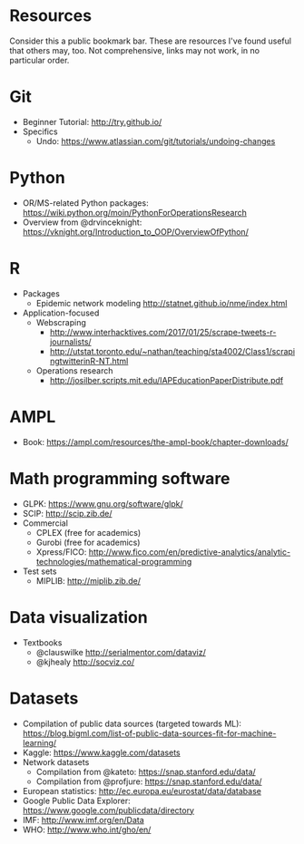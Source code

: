 # Resources

Consider this a public bookmark bar. These are resources I've found useful that others may, too. Not comprehensive, links may not work, in no particular order.

# Git
* Beginner Tutorial: http://try.github.io/
* Specifics
  * Undo: https://www.atlassian.com/git/tutorials/undoing-changes

# Python
* OR/MS-related Python packages: https://wiki.python.org/moin/PythonForOperationsResearch
* Overview from @drvinceknight: https://vknight.org/Introduction_to_OOP/OverviewOfPython/

# R
* Packages
  * Epidemic network modeling http://statnet.github.io/nme/index.html
* Application-focused
  * Webscraping
    * http://www.interhacktives.com/2017/01/25/scrape-tweets-r-journalists/
    * http://utstat.toronto.edu/~nathan/teaching/sta4002/Class1/scrapingtwitterinR-NT.html
  * Operations research
    * http://josilber.scripts.mit.edu/IAPEducationPaperDistribute.pdf

# AMPL
* Book: https://ampl.com/resources/the-ampl-book/chapter-downloads/

# Math programming software
* GLPK: https://www.gnu.org/software/glpk/
* SCIP: http://scip.zib.de/
* Commercial
  * CPLEX (free for academics)
  * Gurobi (free for academics)
  * Xpress/FICO: http://www.fico.com/en/predictive-analytics/analytic-technologies/mathematical-programming
* Test sets
  * MIPLIB: http://miplib.zib.de/


# Data visualization
* Textbooks
  * @clauswilke http://serialmentor.com/dataviz/
  * @kjhealy http://socviz.co/

# Datasets
* Compilation of public data sources (targeted towards ML):  https://blog.bigml.com/list-of-public-data-sources-fit-for-machine-learning/
* Kaggle: https://www.kaggle.com/datasets
* Network datasets
  * Compilation from @kateto: https://snap.stanford.edu/data/
  * Compilation from @profjure: https://snap.stanford.edu/data/
* European statistics: http://ec.europa.eu/eurostat/data/database
* Google Public Data Explorer: https://www.google.com/publicdata/directory
* IMF: http://www.imf.org/en/Data
* WHO: http://www.who.int/gho/en/
